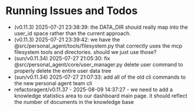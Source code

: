 # Running Issues and Todos
- (v0.11.3) 2025-07-21 23:38:39: the DATA_DIR should really map into the user_id space rather than the current approach.
- (v0.11.3) 2025-07-21 23:39:42: we have the @src/personal_agent/tools/filesystem.py that correctly uses the mcp filesystem tools and directories. should we just use those?
- (sun/v0.11.34) 2025-07-27 21:05:30: fix @src/personal_agent/core/user_manager.py delete user command to properly delete the entire user data tree
- (sun/v0.11.34) 2025-07-27 21:07:33: add all of the old cli commands to the new personal agent team cli
- refactoragent/v0.11.37 - 2025-08-09 14:37:27 - we need to add a knowledge statistics area to our dashboard main page. it should reflect the number of documents in the knowledge base